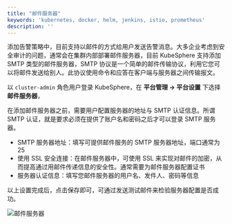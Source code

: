 ```yaml
---
title: "邮件服务器"
keywords: 'kubernetes, docker, helm, jenkins, istio, prometheus'
description: ''
---
```


添加告警策略中，目前支持以邮件的方式给用户发送告警消息。大多企业考虑到安全审计的问题，通常会在集群内部部署邮件服务器，目前 KubeSphere 支持添加 SMTP 类型的邮件服务器，SMTP 协议是一个简单的邮件传输协议，利用它您可以将邮件发送给别人。此协议使用命令和应答在客户端与服务器之间传输报文。

以 `cluster-admin` 角色用户登录 KubeSphere，在 **平台管理 → 平台设置** 下选择 **邮件服务器**，

在添加邮件服务器之前，需要用户配置服务器的地址与 SMTP 认证信息。所谓 SMTP 认证，就是要求必须在提供了账户名和密码之后才可以登录 SMTP 服务器。

- SMTP 服务器地址：填写可提供邮件服务的 SMTP 服务器地址，端口通常为 25
- 使用 SSL 安全连接：在邮件服务器中，可使用 SSL 来实现对邮件的加密，从而提高通过用邮件传递信息的安全性。通常需要为邮件服务器配置证书
- 服务器认证信息：填写您邮件服务器的用户名、发件人、密码等信息

以上设置完成后，点击保存即可，可通过发送测试邮件来检验服务器配置是否成功。

![邮件服务器](https://pek3b.qingstor.com/kubesphere-docs/png/20190410015158.png)

